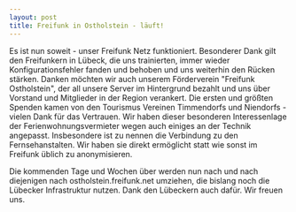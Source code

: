 ```yaml
---
layout: post
title: Freifunk in Ostholstein - läuft!
---
```

Es ist nun soweit - unser Freifunk Netz funktioniert. Besonderer Dank gilt
den Freifunkern in Lübeck, die uns trainierten, immer wieder Konfigurationsfehler
fanden und behoben und uns weiterhin den Rücken stärken. Danken möchten wir auch
unserem Förderverein "Freifunk Ostholstein",
der all unsere Server im Hintergrund bezahlt und uns über Vorstand und Mitglieder
in der Region verankert. Die ersten und größten Spenden kamen von den Tourismus
Vereinen Timmendorfs und Niendorfs - vielen Dank für das Vertrauen. Wir haben
dieser besonderen Interessenlage der Ferienwohnungsvermieter wegen auch einiges an
der Technik angepasst. Insbesondere ist zu nennen die Verbindung zu den Fernsehanstalten.
Wir haben sie direkt ermöglicht statt wie sonst im Freifunk üblich zu anonymisieren.

Die kommenden Tage und Wochen über werden nun nach und nach diejenigen nach
ostholstein.freifunk.net umziehen, die bislang noch die Lübecker Infrastruktur
nutzen. Dank den Lübeckern auch dafür. Wir freuen uns.

